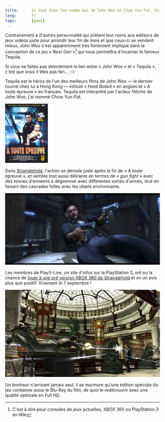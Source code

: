 ```yaml
---
title:      Si vous êtes fan comme moi de John Woo et Chow Yun-Fat, Stranglehold est pour vous !
lang:       fr
tags:       [game]
---
```


Contrairement à d'autres personnalité qui prêtent leur noms aux éditeurs de jeux vidéos juste pour arrondir leur fin de mois et que ceux-ci se vendent mieux, John Woo s'est apparemment très fortement impliqué dans la conception de ce jeu « *Next Gen* »[^1] qui nous permettra d'incarner le fameux Tequila.

[^1]: C'est à dire pour consoles de jeux actuelles, XBOX 360 ou PlayStation 3 en tête

Si vous ne faites pas directement le lien entre « John Woo » et « Tequila », c'est que vous n'êtes pas fan… ;-)

Tequila est le héros de l'un des meilleurs films de John Woo — le dernier tourné chez lui à Hong Kong — intitulé « *Hard Boiled* » en anglais et « A toute épreuve » en français. Tequila est interprété par l'acteur fétiche de John Woo, j'ai nommé Chow Yun-Fat.

![](a-toute-epreuve-john-woo-chow-yun-fat.png)

Dans [Stranglehold](http://www.jeuxvideo.com/jeux/0001/00014692.htm), l'action se déroule juste après la fin de « A toute épreuve », et semble tout aussi délirante en termes de « *gun fight* » avec des tonnes d'ennemis à dégommer avec différentes sortes d'armes, tout en faisant des cascades folles avec les objets environnants.

![](stranglehold-ps3-1.jpg)

Les membres de Play3-Live, un site d'infos sur la PlayStation 3, ont eu la chance de [jouer à une pré version XBOX 360 de Stranglehold](http://www.play3-live.com/news-ps3-preview-de-stranglehold-4470.html) et on un avis plus que positif. Vivement le 7 septembre !

![](stranglehold-ps3-2.jpg)

Un bonheur n'arrivant jamais seul, il se murmure qu'une édition spéciale du jeu contienne aussi le Blu-Ray du film, de quoi le redécouvrir avec une qualité optimale en Full HD.
